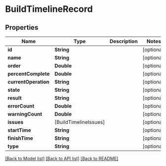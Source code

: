 # BuildTimelineRecord

## Properties
Name | Type | Description | Notes
------------ | ------------- | ------------- | -------------
**id** | **String** |  | [optional] 
**name** | **String** |  | [optional] 
**order** | **Double** |  | [optional] 
**percentComplete** | **Double** |  | [optional] 
**currentOperation** | **String** |  | [optional] 
**state** | **String** |  | [optional] 
**result** | **String** |  | [optional] 
**errorCount** | **Double** |  | [optional] 
**warningCount** | **Double** |  | [optional] 
**issues** | [BuildTimelineIssues] |  | [optional] 
**startTime** | **String** |  | [optional] 
**finishTime** | **String** |  | [optional] 
**type** | **String** |  | [optional] 

[[Back to Model list]](../README.md#documentation-for-models) [[Back to API list]](../README.md#documentation-for-api-endpoints) [[Back to README]](../README.md)


